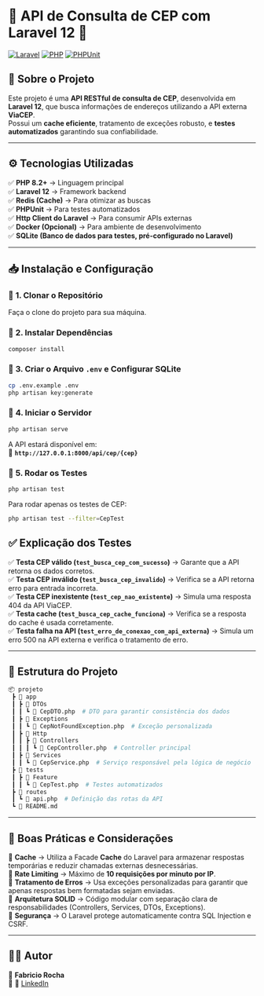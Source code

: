 # 📌 API de Consulta de CEP com Laravel 12 🚀

[![Laravel](https://img.shields.io/badge/Laravel-12-red)](https://laravel.com)
[![PHP](https://img.shields.io/badge/PHP-8.2-blue)](https://www.php.net/)
[![PHPUnit](https://img.shields.io/badge/Tests-PHPUnit-blue)](https://phpunit.de/)

## 📖 Sobre o Projeto

Este projeto é uma **API RESTful de consulta de CEP**, desenvolvida em **Laravel 12**, que busca informações de endereços utilizando a API externa **ViaCEP**.  
Possui um **cache eficiente**, tratamento de exceções robusto, e **testes automatizados** garantindo sua confiabilidade.

---

## ⚙️ Tecnologias Utilizadas

✅ **PHP 8.2+** → Linguagem principal  
✅ **Laravel 12** → Framework backend  
✅ **Redis (Cache)** → Para otimizar as buscas  
✅ **PHPUnit** → Para testes automatizados  
✅ **Http Client do Laravel** → Para consumir APIs externas  
✅ **Docker (Opcional)** → Para ambiente de desenvolvimento  
✅ **SQLite (Banco de dados para testes, pré-configurado no Laravel)**

---

## 📥 Instalação e Configuração

### 🔹 **1. Clonar o Repositório**
Faça o clone do projeto para sua máquina.

### 🔹 **2. Instalar Dependências**
```sh
composer install
```

### 🔹 **3. Criar o Arquivo `.env` e Configurar SQLite**
```sh
cp .env.example .env
php artisan key:generate
```

### 🔹 **4. Iniciar o Servidor**
```sh
php artisan serve
```

A API estará disponível em:  
📌 **`http://127.0.0.1:8000/api/cep/{cep}`**

### 🔹 **5. Rodar os Testes**
```sh
php artisan test
```
Para rodar apenas os testes de CEP:
```sh
php artisan test --filter=CepTest
```

## ✅ Explicação dos Testes

✅ **Testa CEP válido (`test_busca_cep_com_sucesso`)** → Garante que a API retorna os dados corretos.  
✅ **Testa CEP inválido (`test_busca_cep_invalido`)** → Verifica se a API retorna erro para entrada incorreta.  
✅ **Testa CEP inexistente (`test_cep_nao_existente`)** → Simula uma resposta 404 da API ViaCEP.  
✅ **Testa cache (`test_busca_cep_cache_funciona`)** → Verifica se a resposta do cache é usada corretamente.  
✅ **Testa falha na API (`test_erro_de_conexao_com_api_externa`)** → Simula um erro 500 na API externa e verifica o tratamento de erro.

---


## 📂 Estrutura do Projeto

```sh
📦 projeto
 ┣ 📂 app
 ┃ ┣ 📂 DTOs
 ┃ ┃ ┗ 📜 CepDTO.php  # DTO para garantir consistência dos dados
 ┃ ┣ 📂 Exceptions
 ┃ ┃ ┗ 📜 CepNotFoundException.php  # Exceção personalizada
 ┃ ┣ 📂 Http
 ┃ ┃ ┣ 📂 Controllers
 ┃ ┃ ┃ ┗ 📜 CepController.php  # Controller principal
 ┃ ┣ 📂 Services
 ┃ ┃ ┗ 📜 CepService.php  # Serviço responsável pela lógica de negócio
 ┣ 📂 tests
 ┃ ┣ 📂 Feature
 ┃ ┃ ┗ 📜 CepTest.php  # Testes automatizados
 ┣ 📂 routes
 ┃ ┗ 📜 api.php  # Definição das rotas da API
 ┗ 📜 README.md
```

---

## 📌 Boas Práticas e Considerações

📌 **Cache** → Utiliza a Facade **Cache** do Laravel para armazenar respostas temporárias e reduzir chamadas externas desnecessárias.  
📌 **Rate Limiting** → Máximo de **10 requisições por minuto por IP**.  
📌 **Tratamento de Erros** → Usa exceções personalizadas para garantir que apenas respostas bem formatadas sejam enviadas.  
📌 **Arquitetura SOLID** → Código modular com separação clara de responsabilidades (Controllers, Services, DTOs, Exceptions).   
📌 **Segurança** → O Laravel protege automaticamente contra SQL Injection e CSRF.

---

## 👨‍💻 Autor

🔹 **Fabricio Rocha**  
🔹 💼 [LinkedIn](https://www.linkedin.com/in/fabricio-v-rocha/)
